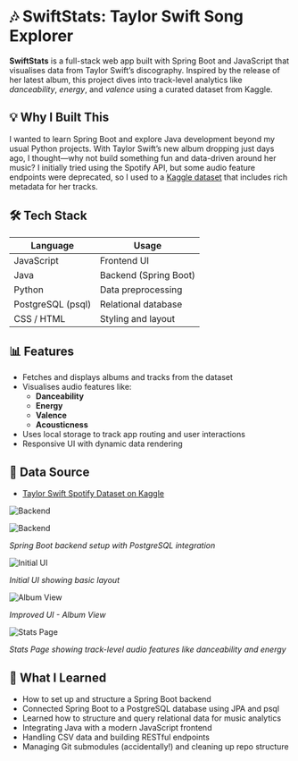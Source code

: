# 🎶 SwiftStats: Taylor Swift Song Explorer

**SwiftStats** is a full-stack web app built with Spring Boot and JavaScript that visualises data from Taylor Swift’s discography. Inspired by the release of her latest album, this project dives into track-level analytics like *danceability*, *energy*, and *valence* using a curated dataset from Kaggle.

## 💡 Why I Built This

I wanted to learn Spring Boot and explore Java development beyond my usual Python projects. With Taylor Swift’s new album dropping just days ago, I thought—why not build something fun and data-driven around her music? I initially tried using the Spotify API, but some audio feature endpoints were deprecated, so I used to a [Kaggle dataset](https://www.kaggle.com/datasets/jarredpriester/taylor-swift-spotify-dataset/data) that includes rich metadata for her tracks.

## 🛠️ Tech Stack

| Language     | Usage         |
|--------------|---------------|
| JavaScript   | Frontend UI   |
| Java         | Backend (Spring Boot) |
| Python       | Data preprocessing |
| PostgreSQL (psql)| Relational database |
| CSS / HTML       | Styling and layout |

## 📊 Features

- Fetches and displays albums and tracks from the dataset
- Visualises audio features like:
  - **Danceability**
  - **Energy**
  - **Valence**
  - **Acousticness**
- Uses local storage to track app routing and user interactions
- Responsive UI with dynamic data rendering

## 📁 Data Source

- [Taylor Swift Spotify Dataset on Kaggle](https://www.kaggle.com/datasets/jarredpriester/taylor-swift-spotify-dataset/data)

![Backend](https://github.com/user-attachments/assets/97be6ccc-36e8-4d95-b031-edee77243272)

![Backend](https://github.com/user-attachments/assets/10be3938-83de-4e68-a5c5-66998a873620)

*Spring Boot backend setup with PostgreSQL integration*

![Initial UI](https://github.com/user-attachments/assets/18cb5618-be5d-43ed-a662-19cf785501fe)

*Initial UI showing basic layout*

![Album View](https://github.com/user-attachments/assets/9acdbe31-78c0-4f8e-a7fd-a50f357660b7)

*Improved UI - Album View*

![Stats Page](https://github.com/user-attachments/assets/a73f3f93-3f98-4ee4-ac18-307223d46749)

*Stats Page showing track-level audio features like danceability and energy*

## 🚀 What I Learned

- How to set up and structure a Spring Boot backend
- Connected Spring Boot to a PostgreSQL database using JPA and psql
- Learned how to structure and query relational data for music analytics
- Integrating Java with a modern JavaScript frontend
- Handling CSV data and building RESTful endpoints
- Managing Git submodules (accidentally!) and cleaning up repo structure

